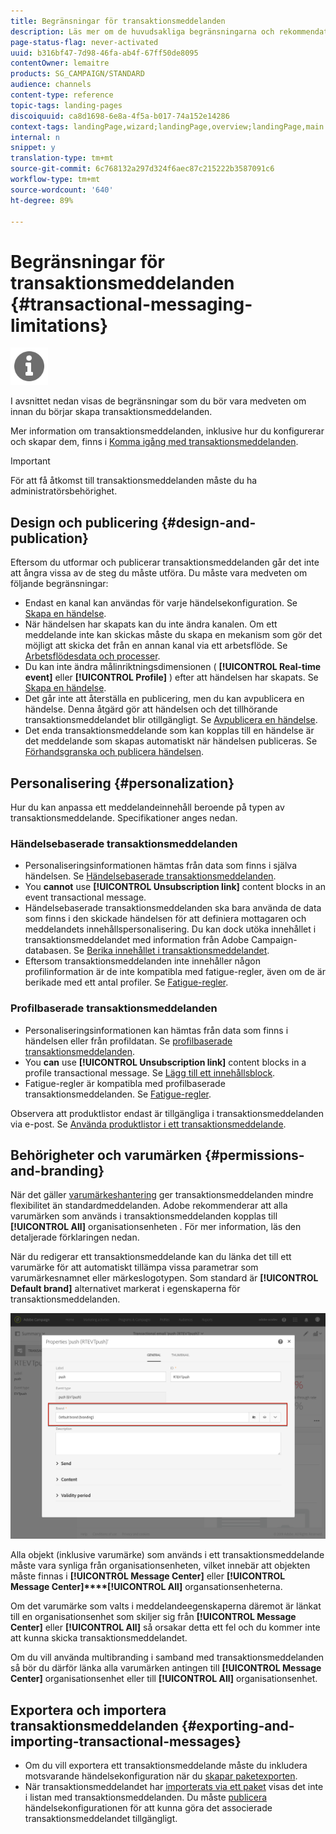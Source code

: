 ```yaml
---
title: Begränsningar för transaktionsmeddelanden
description: Läs mer om de huvudsakliga begränsningarna och rekommendationerna för transaktionsmeddelanden i Adobe Campaign Standard.
page-status-flag: never-activated
uuid: b316bf47-7d98-46fa-ab4f-67ff50de8095
contentOwner: lemaitre
products: SG_CAMPAIGN/STANDARD
audience: channels
content-type: reference
topic-tags: landing-pages
discoiquuid: ca8d1698-6e8a-4f5a-b017-74a152e14286
context-tags: landingPage,wizard;landingPage,overview;landingPage,main
internal: n
snippet: y
translation-type: tm+mt
source-git-commit: 6c768132a297d324f6aec87c215222b3587091c6
workflow-type: tm+mt
source-wordcount: '640'
ht-degree: 89%

---
```



# Begränsningar för transaktionsmeddelanden {#transactional-messaging-limitations}

<img src="assets/do-not-localize/icon_concepts.svg" width="60px">

I avsnittet nedan visas de begränsningar som du bör vara medveten om innan du börjar skapa transaktionsmeddelanden.

Mer information om transaktionsmeddelanden, inklusive hur du konfigurerar och skapar dem, finns i [Komma igång med transaktionsmeddelanden](../../channels/using/getting-started-with-transactional-msg.md).

>[!IMPORTANT]
>
>För att få åtkomst till transaktionsmeddelanden måste du ha administratörsbehörighet.

## Design och publicering {#design-and-publication}

Eftersom du utformar och publicerar transaktionsmeddelanden går det inte att ångra vissa av de steg du måste utföra.    Du måste vara medveten om följande begränsningar:

* Endast en kanal kan användas för varje händelsekonfiguration.    Se [Skapa en händelse](../../administration/using/configuring-transactional-messaging.md#creating-an-event).
* När händelsen har skapats kan du inte ändra kanalen.    Om ett meddelande inte kan skickas måste du skapa en mekanism som gör det möjligt att skicka det från en annan kanal via ett arbetsflöde.    Se [Arbetsflödesdata och processer](../../automating/using/get-started-workflows.md).
* Du kan inte ändra målinriktningsdimensionen ( **[!UICONTROL Real-time event]** eller **[!UICONTROL Profile]** ) efter att händelsen har skapats.        Se [Skapa en händelse](../../administration/using/configuring-transactional-messaging.md#creating-an-event).
* Det går inte att återställa en publicering, men du kan avpublicera en händelse. Denna åtgärd gör att händelsen och det tillhörande transaktionsmeddelandet blir otillgängligt.    Se [Avpublicera en händelse](../../administration/using/configuring-transactional-messaging.md#unpublishing-an-event).
* Det enda transaktionsmeddelande som kan kopplas till en händelse är det meddelande som skapas automatiskt när händelsen publiceras.    Se [Förhandsgranska och publicera händelsen](../../administration/using/configuring-transactional-messaging.md#previewing-and-publishing-the-event).

## Personalisering {#personalization}

Hur du kan anpassa ett meddelandeinnehåll beroende på typen av transaktionsmeddelande.    Specifikationer anges nedan.

### Händelsebaserade transaktionsmeddelanden

* Personaliseringsinformationen hämtas från data som finns i själva händelsen.        Se [Händelsebaserade transaktionsmeddelanden](../../channels/using/event-transactional-messages.md).
* You **cannot** use **[!UICONTROL Unsubscription link]** content blocks in an event transactional message.
* Händelsebaserade transaktionsmeddelanden ska bara använda de data som finns i den skickade händelsen för att definiera mottagaren och meddelandets innehållspersonalisering.        Du kan dock utöka innehållet i transaktionsmeddelandet med information från Adobe Campaign-databasen.        Se [Berika innehållet i transaktionsmeddelandet](../../administration/using/configuring-transactional-messaging.md#enriching-the-transactional-message-content).
* Eftersom transaktionsmeddelanden inte innehåller någon profilinformation är de inte kompatibla med fatigue-regler, även om de är berikade med ett antal profiler. Se [Fatigue-regler](../../sending/using/fatigue-rules.md).

### Profilbaserade transaktionsmeddelanden

* Personaliseringsinformationen kan hämtas från data som finns i händelsen eller från profildatan.        Se [profilbaserade transaktionsmeddelanden](../../channels/using/profile-transactional-messages.md).
* You **can** use **[!UICONTROL Unsubscription link]** content blocks in a profile transactional message. Se [Lägg till ett innehållsblock](../../designing/using/personalization.md#adding-a-content-block).
* Fatigue-regler är kompatibla med profilbaserade transaktionsmeddelanden. Se [Fatigue-regler](../../sending/using/fatigue-rules.md).

Observera att produktlistor endast är tillgängliga i transaktionsmeddelanden via e-post.        Se [Använda produktlistor i ett transaktionsmeddelande](../../channels/using/event-transactional-messages.md#using-product-listings-in-a-transactional-message).

## Behörigheter och varumärken {#permissions-and-branding}

När det gäller [varumärkeshantering](../../administration/using/branding.md) ger transaktionsmeddelanden mindre flexibilitet än standardmeddelanden.    Adobe rekommenderar att alla varumärken som används i transaktionsmeddelanden kopplas till **[!UICONTROL All]** organisationsenheten [](../../administration/using/organizational-units.md).        För mer information, läs den detaljerade förklaringen nedan.

När du redigerar ett transaktionsmeddelande kan du länka det till ett varumärke för att automatiskt tillämpa vissa parametrar som varumärkesnamnet eller märkeslogotypen.    Som standard är **[!UICONTROL Default brand]** alternativet markerat i egenskaperna för transaktionsmeddelanden.

![](assets/message-center_branding.png)

Alla objekt (inklusive varumärke) som används i ett transaktionsmeddelande måste vara synliga från organisationsenheten, vilket innebär att objekten måste finnas i **[!UICONTROL Message Center]** eller **[!UICONTROL Message Center]****[!UICONTROL All]** organsationsenheterna.

Om det varumärke som valts i meddelandeegenskaperna däremot är länkat till en organisationsenhet som skiljer sig från **[!UICONTROL Message Center]** eller **[!UICONTROL All]** så orsakar detta ett fel och du kommer inte att kunna skicka transaktionsmeddelandet.

Om du vill använda multibranding i samband med transaktionsmeddelanden så bör du därför länka alla varumärken antingen till **[!UICONTROL Message Center]** organisationsenhet eller till **[!UICONTROL All]** organisationsenhet.

## Exportera och importera transaktionsmeddelanden {#exporting-and-importing-transactional-messages}

* Om du vill exportera ett transaktionsmeddelande måste du inkludera motsvarande händelsekonfiguration när du [skapar paketexporten](../../automating/using/managing-packages.md#creating-a-package).
* När transaktionsmeddelandet har [importerats via ett paket](../../automating/using/managing-packages.md#importing-a-package) visas det inte i listan med transaktionsmeddelanden. Du måste [publicera](../../administration/using/configuring-transactional-messaging.md#previewing-and-publishing-the-event) händelsekonfigurationen för att kunna göra det associerade transaktionsmeddelandet tillgängligt.
